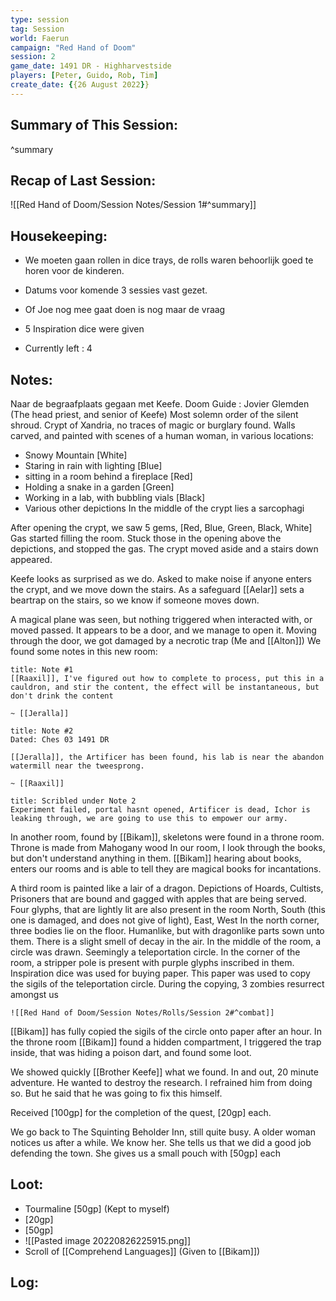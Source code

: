 ```yaml
---
type: session
tag: Session
world: Faerun
campaign: "Red Hand of Doom"
session: 2
game_date: 1491 DR - Highharvestside
players: [Peter, Guido, Rob, Tim]
create_date: {{26 August 2022}}
---
```




## Summary of This Session:

^summary

## Recap of Last Session:
![[Red Hand of Doom/Session Notes/Session 1#^summary]]

## Housekeeping:
- We moeten gaan rollen in dice trays, de rolls waren behoorlijk goed te horen voor de kinderen.
- Datums voor komende 3 sessies vast gezet.
- Of Joe nog mee gaat doen is nog maar de vraag

- 5 Inspiration dice were given
- Currently left : 4
## Notes:
Naar de begraafplaats gegaan met Keefe.
Doom Guide : Jovier Glemden (The head priest, and senior of Keefe)
Most solemn order of the silent shroud.
Crypt of Xandria, no traces of magic or burglary found.
Walls carved, and painted with scenes of a human woman, in various locations:
- Snowy Mountain [White]
- Staring in rain with lighting [Blue]
- sitting in a  room behind a fireplace [Red]
- Holding a snake in a garden [Green]
- Working in a lab, with bubbling vials [Black]
- Various other depictions
In the middle of the crypt lies a sarcophagi

After opening the crypt, we saw 5 gems, [Red, Blue, Green, Black, White]
Gas started filling the room.
Stuck those in the opening above the depictions, and stopped the gas. The crypt moved aside and a stairs down appeared.

Keefe looks as surprised as we do. Asked to make noise if anyone enters the crypt, and we move down the stairs.
As a safeguard [[Aelar]] sets a beartrap on the stairs, so we know if someone moves down.

A magical plane was seen, but nothing triggered when interacted with, or moved passed.
It appears to be a door, and we manage to open it. Moving through the door, we got damaged by a necrotic trap (Me and [[Alton]])
We found some notes in this new room:

```ad-note
title: Note #1
[[Raaxil]], I've figured out how to complete to process, put this in a cauldron, and stir the content, the effect will be instantaneous, but don't drink the content

~ [[Jeralla]]
```
```ad-note
title: Note #2 
Dated: Ches 03 1491 DR

[[Jeralla]], the Artificer has been found, his lab is near the abandon watermill near the tweesprong.

~ [[Raaxil]]
```
```ad-note
title: Scribled under Note 2
Experiment failed, portal hasnt opened, Artificer is dead, Ichor is leaking through, we are going to use this to empower our army.
```

In another room, found by [[Bikam]], skeletons were found in a throne room. Throne is made from Mahogany wood
In our room, I look through the books, but don't understand anything in them. 
[[Bikam]] hearing about books, enters our rooms and is able to tell they are magical books for incantations.

A third room is painted like a lair of a dragon. Depictions of Hoards, Cultists, Prisoners that are bound and gagged with apples that are being served.
Four glyphs, that are lightly lit are also present in the room
North, 
South (this one is damaged, and does not give of light),
East,
West 
In the north corner, three bodies lie on the floor. Humanlike, but with dragonlike parts sown unto them.
There is a slight smell of decay in the air.
In the middle of the room, a circle was drawn. Seemingly a teleportation circle.
In the corner of the room, a stripper pole is present with purple glyphs inscribed in them.
Inspiration dice was used for buying paper.
This paper was used to copy the sigils of the teleportation circle.
During the copying, 3 zombies resurrect amongst us

```ad-combat
![[Red Hand of Doom/Session Notes/Rolls/Session 2#^combat]]
```

[[Bikam]] has fully copied the sigils of the circle onto paper after an hour.
In the throne room [[Bikam]] found a hidden compartment, I triggered the trap inside, that was hiding a poison dart, and found some loot.

We showed quickly [[Brother Keefe]] what we found. In and out, 20 minute adventure.
He wanted to destroy the research. I refrained him from doing so. But he said that he was going to fix this himself.

Received [100gp] for the completion of the quest, [20gp] each.

We go back to The Squinting Beholder Inn, still quite busy.
A older woman notices us after a while. We know her.
She tells us that we did a good job defending the town. She gives us a small pouch with [50gp] each

## Loot:
- Tourmaline [50gp] (Kept to myself)
- [20gp]
- [50gp]
- ![[Pasted image 20220826225915.png]]
- Scroll of  [[Comprehend Languages]] (Given to [[Bikam]])
## Log:


